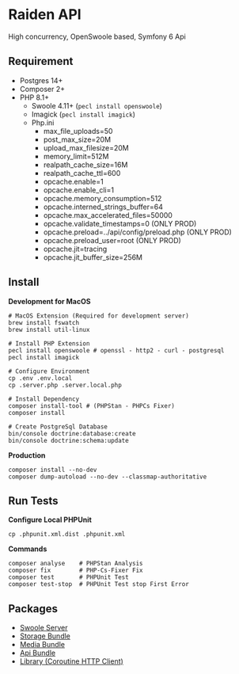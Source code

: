 # Raiden API
High concurrency, OpenSwoole based, Symfony 6 Api

Requirement
--------------------
* Postgres 14+
* Composer 2+
* PHP 8.1+
  * Swoole 4.11+ (`pecl install openswoole`)
  * Imagick (`pecl install imagick`)
  * Php.ini
    * max_file_uploads=50
    * post_max_size=20M
    * upload_max_filesize=20M
    * memory_limit=512M
    * realpath_cache_size=16M
    * realpath_cache_ttl=600
    * opcache.enable=1
    * opcache.enable_cli=1
    * opcache.memory_consumption=512
    * opcache.interned_strings_buffer=64
    * opcache.max_accelerated_files=50000
    * opcache.validate_timestamps=0 (ONLY PROD)
    * opcache.preload=../api/config/preload.php (ONLY PROD)
    * opcache.preload_user=root (ONLY PROD)
    * opcache.jit=tracing
    * opcache.jit_buffer_size=256M

Install
--------------------
__Development for MacOS__
```shell
# MacOS Extension (Required for development server)
brew install fswatch
brew install util-linux

# Install PHP Extension
pecl install openswoole # openssl - http2 - curl - postgresql
pecl install imagick

# Configure Environment
cp .env .env.local
cp .server.php .server.local.php

# Install Dependency
composer install-tool # (PHPStan - PHPCs Fixer)
composer install

# Create PostgreSql Database
bin/console doctrine:database:create
bin/console doctrine:schema:update
```

__Production__
```shell
composer install --no-dev
composer dump-autoload --no-dev --classmap-authoritative
```

Run Tests
--------------------
__Configure Local PHPUnit__
```shell
cp .phpunit.xml.dist .phpunit.xml
```

__Commands__
```shell
composer analyse    # PHPStan Analysis
composer fix        # PHP-Cs-Fixer Fix
composer test       # PHPUnit Test
composer test-stop  # PHPUnit Test stop First Error
```

Packages
--------------------
* [Swoole Server](package/SwooleBundle/README.md)
* [Storage Bundle](package/StorageBundle/README.md)
* [Media Bundle](package/MediaBundle/README.md)
* [Api Bundle](package/ApiBundle/README.md)
* [Library (Coroutine HTTP Client)](package/Library/README.md)